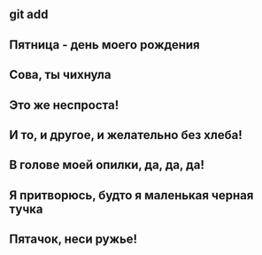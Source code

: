 ## git add
## Пятница - день моего рождения
## Сова, ты чихнула
## Это же неспроста!
## И то, и другое, и желательно без хлеба! 
## В голове моей опилки, да, да, да! 
## Я притворюсь, будто я маленькая черная тучка
## Пятачок, неси ружье! 